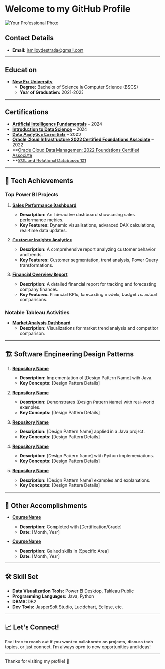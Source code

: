 # Welcome to my GitHub Profile

![Your Professional Photo](https://via.placeholder.com/150)

## Contact Details
- **Email:** iamlloydestrada@gmail.com
---

## Education

- **[New Era University](https://neu.edu.ph/main/)**
  - **Degree:** Bachelor of Science in Computer Science (BSCS)
  - **Year of Graduation:** 2021-2025

---

## Certifications

- **[Artificial Intelligence Fundamentals](https://www.credly.com/earner/earned/badge/6a4accd2-9a08-4332-a024-410dd75d3633)** – 2024
- **[Introduction to Data Science](https://www.credly.com/badges/4d932d69-5ac6-4629-a134-67b6c0ee8ade)** – 2024
- **[Data Analytics Essentials](https://www.credly.com/badges/93c63320-b296-41ce-8644-f0b1fb86cd28)** – 2023
- **[Oracle Cloud Infrastructure 2022 Certified Foundations Associate](https://catalog-education.oracle.com/pls/certview/sharebadge?id=81FE1D4BCA2B61B61CBF7678A33691D654AF658A0E172F028D1EEACBA4A5C03F&fbclid=IwAR3Mll6tsv4AGvBwEtvOfTASLSRQOlYchnsUfY5p2pLugBtveZT2k5ByuOY)** – 2022
- **[Oracle Cloud Data Management 2022 Foundations Certified Associate](https://catalog-education.oracle.com/pls/certview/sharebadge?id=700116C5A5BDAE62456FFF266C6D19E57F46BF0D0804784984485B2A6B7D14F0&fbclid=IwAR2eYeXYV815tprwzwwK3-AAk4Tili92hbHGcf7n4D8RF8AIzF5xxmdkw2g)
- **[SQL and Relational Databases 101](https://courses.cognitiveclass.ai/certificates/64780989359342bab223c81e8b4843ce)
---

## 🌟 Tech Achievements

### Top Power BI Projects

1. **[Sales Performance Dashboard](https://github.com/yourusername/sales-performance-dashboard)**
   - **Description:** An interactive dashboard showcasing sales performance metrics.
   - **Key Features:** Dynamic visualizations, advanced DAX calculations, real-time data updates.

2. **[Customer Insights Analytics](https://github.com/yourusername/customer-insights-analytics)**
   - **Description:** A comprehensive report analyzing customer behavior and trends.
   - **Key Features:** Customer segmentation, trend analysis, Power Query transformations.

3. **[Financial Overview Report](https://github.com/yourusername/financial-overview-report)**
   - **Description:** A detailed financial report for tracking and forecasting company finances.
   - **Key Features:** Financial KPIs, forecasting models, budget vs. actual comparisons.

### Notable Tableau Activities

- **[Market Analysis Dashboard](https://public.tableau.com/views/market-analysis-dashboard/Overview)**
  - **Description:** Visualizations for market trend analysis and competitor comparison.

---

## 🏗️ Software Engineering Design Patterns

1. **[Repository Name](https://github.com/yourusername/repository-name)**
   - **Description:** Implementation of [Design Pattern Name] with Java.
   - **Key Concepts:** [Design Pattern Details]

2. **[Repository Name](https://github.com/yourusername/repository-name)**
   - **Description:** Demonstrates [Design Pattern Name] with real-world examples.
   - **Key Concepts:** [Design Pattern Details]

3. **[Repository Name](https://github.com/yourusername/repository-name)**
   - **Description:** [Design Pattern Name] applied in a Java project.
   - **Key Concepts:** [Design Pattern Details]

4. **[Repository Name](https://github.com/yourusername/repository-name)**
   - **Description:** [Design Pattern Name] with Python implementations.
   - **Key Concepts:** [Design Pattern Details]

5. **[Repository Name](https://github.com/yourusername/repository-name)**
   - **Description:** [Design Pattern Name] examples and explanations.
   - **Key Concepts:** [Design Pattern Details]

---

## 🌟 Other Accomplishments

- **[Course Name](https://www.examplecourse.com)**
  - **Description:** Completed with [Certification/Grade]
  - **Date:** [Month, Year]

- **[Course Name](https://www.examplecourse.com)**
  - **Description:** Gained skills in [Specific Area]
  - **Date:** [Month, Year]

---

## 🛠️ Skill Set

- **Data Visualization Tools:** Power BI Desktop, Tableau Public
- **Programming Languages:** Java, Python
- **DBMS:** DB2
- **Dev Tools:** JasperSoft Studio, Lucidchart, Eclipse, etc.

---

## 📈 Let's Connect!

Feel free to reach out if you want to collaborate on projects, discuss tech topics, or just connect. I'm always open to new opportunities and ideas!

---

Thanks for visiting my profile! 🚀

